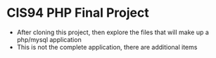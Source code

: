 # CIS94 PHP Final Project
  - After cloning this project, then explore the files that will make up a php/mysql application
  - This is not the complete application, there are additional items
